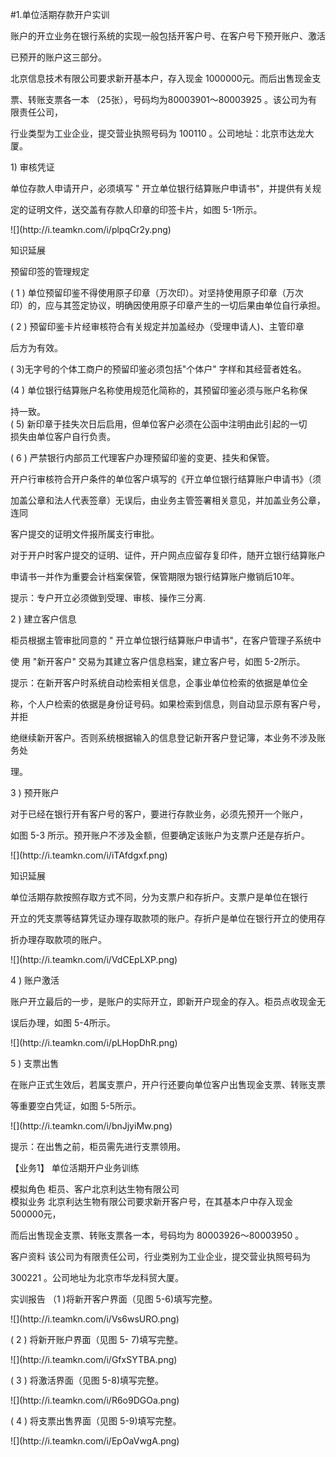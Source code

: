 #1.单位活期存款开户实训
<p>账户的开立业务在银行系统的实现一般包括开客户号、在客户号下预开账户、激活 </p>
    <p>已预开的账户这三部分。</p>
    <p>北京信息技术有限公司要求新开基本户，存入现金 1000000元。而后出售现金支 </p>
    <p>票、转账支票各一本 （25张），号码均为80003901〜80003925 。该公司为有限责任公司， </p>
    <p>行业类型为工业企业，提交营业执照号码为 100110 。公司地址：北京市达龙大厦。 </p>
    <p> 1) 审核凭证 </p>
    <p> 单位存款人申请开户，必须填写 &quot; 开立单位银行结算账户申请书&quot;，并提供有关规 </p>
    <p>定的证明文件，送交盖有存款人印章的印签卡片，如图 5-1所示。</p>
    <p>![](http://i.teamkn.com/i/plpqCr2y.png)</p>
    <p>知识延展</p>
    <p>预留印签的管理规定 </p>
    <p> ( 1 ) 单位预留印鉴不得使用原子印章（万次印）。对坚持使用原子印章（万次 <br />
      印）的，应与其签定协议，明确因使用原子印章产生的一切后果由单位自行承担。 </p>
    <p> ( 2 ) 预留印鉴卡片经审核符合有关规定并加盖经办（受理申请人)、主管印章 </p>
    <p> 后方为有效。 </p>
    <p> ( 3)无字号的个体工商户的预留印鉴必须包括&quot;个体户&quot; 字样和其经营者姓名。 </p>
    <p> (4 ) 单位银行结算账户名称使用规范化简称的，其预留印鉴必须与账户名称保 </p>
    <p> 持一致。 <br />
      ( 5) 新印章于挂失次日后启用，但单位客户必须在公函中注明由此引起的一切 <br />
      损失由单位客户自行负责。 </p>
    <p> ( 6 ) 严禁银行内部员工代理客户办理预留印鉴的变更、挂失和保管。 </p>
    <p> 开户行审核符合开户条件的单位客户填写的《开立单位银行结算账户申请书》（须 </p>
    <p>加盖公章和法人代表签章）无误后，由业务主管签署相关意见，并加盖业务公章，连同 </p>
    <p>客户提交的证明文件报所属支行审批。 <br />
    </p>
    <p>对于开户时客户提交的证明、证件，开户网点应留存复印件，随开立银行结算账户 </p>
    <p>申请书一并作为重要会计档案保管，保管期限为银行结算账户撤销后10年。 </p>
    <p> 提示：专户开立必须做到受理、审核、操作三分离. </p>
    <p>2 ) 建立客户信息 </p>
    <p> 柜员根据主管审批同意的 &quot; 开立单位银行结算账户申请书&quot;，在客户管理子系统中 </p>
    <p>使 用 &quot;新开客户&quot; 交易为其建立客户信息档案，建立客户号，如图 5-2所示。 </p>
    <p> 提示：在新开客户时系统自动检索相关信息，企事业单位检索的依据是单位全 </p>
    <p>称，个人户检索的依据是身份证号码。如果检索到信息，则自动显示原有客户号，并拒 </p>
    <p>绝继续新开客户。否则系统根据输入的信息登记新开客户登记簿，本业务不涉及账务处 </p>
    <p>理。 </p>
    <p>3 ) 预开账户 </p>
    <p> 对于已经在银行开有客户号的客户，要进行存款业务，必须先预开一个账户，</p>
    <p>如图 5-3 所示。预开账户不涉及金额，但要确定该账户为支票户还是存折户。</p>
    <p>![](http://i.teamkn.com/i/iTAfdgxf.png)</p>
    <p> 知识延展 </p>
    <p> 单位活期存款按照存取方式不同，分为支票户和存折户。支票户是单位在银行 </p>
    <p> 开立的凭支票等结算凭证办理存取款项的账户。存折户是单位在银行开立的使用存 </p>
    <p> 折办理存取款项的账户。</p>
    <p>![](http://i.teamkn.com/i/VdCEpLXP.png)</p>
    <p>4 ) 账户激活 </p>
    <p> 账户开立最后的一步，是账户的实际开立，即新开户现金的存入。柜员点收现金无 </p>
    <p>误后办理，如图 5-4所示。</p>
    <p>![](http://i.teamkn.com/i/pLHopDhR.png)</p>
    <p> 5 ) 支票出售 </p>
    <p> 在账户正式生效后，若属支票户，开户行还要向单位客户出售现金支票、转账支票 </p>
    <p>等重要空白凭证，如图 5-5所示。</p>
    <p>![](http://i.teamkn.com/i/bnJjyiMw.png)</p>
    <p>提示：在出售之前，柜员需先进行支票领用。</p>
    <p>【业务1】       单位活期开户业务训练 </p>
    <p>模拟角色 柜员、客户北京利达生物有限公司 <br />
      模拟业务 北京利达生物有限公司要求新开客户号，在其基本户中存入现金500000元， </p>
    <p> 而后出售现金支票、转账支票各一本，号码均为 80003926〜80003950 。 </p>
    <p>客户资料 该公司为有限责任公司，行业类别为工业企业，提交营业执照号码为 </p>
    <p> 300221 。公司地址为北京市华龙科贸大厦。 </p>
    <p>实训报告 （1 )将新开客户界面（见图 5-6)填写完整。</p>
    <p>![](http://i.teamkn.com/i/Vs6wsURO.png)</p>
    <p>( 2 ) 将新开账户界面（见图 5- 7)填写完整。</p>
    <p>![](http://i.teamkn.com/i/GfxSYTBA.png)</p>
    <p> ( 3 ) 将激活界面（见图 5-8)填写完整。 </p>
    <p>![](http://i.teamkn.com/i/R6o9DGOa.png)</p>
    <p> ( 4 ) 将支票出售界面（见图 5-9)填写完整。</p>
    <p>![](http://i.teamkn.com/i/EpOaVwgA.png)</p>